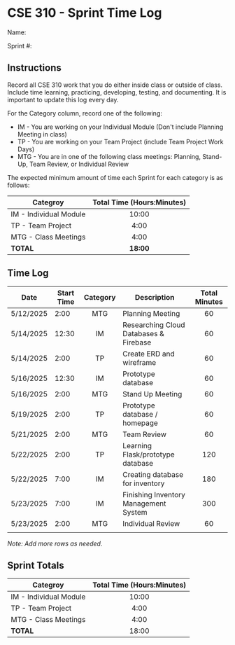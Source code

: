 # CSE 310 - Sprint Time Log

Name:

Sprint #:

## Instructions

Record all CSE 310 work that you do either inside class or outside of class.  Include time learning, practicing, developing, testing, and documenting.  It is important to update this log every day.

For the Category column, record one of the following:
* IM - You are working on your Individual Module (Don't include Planning Meeting in class)
* TP - You are working on your Team Project (include Team Project Work Days)
* MTG - You are in one of the following class meetings: Planning, Stand-Up, Team Review, or Individual Review

The expected minimum amount of time each Sprint for each category is as follows:

|Categroy                       |Total Time (Hours:Minutes)|
|-------------------------------|:------------------------:|
|IM - Individual Module         |          10:00           |
|TP - Team Project              |           4:00           |
|MTG - Class Meetings           |           4:00           |
|**TOTAL**                      |        **18:00**         |

## Time Log

|Date      |Start Time|Category|Description                                 |Total Minutes|
|----------|----------|:------:|--------------------------------------------|:-----------:|
|5/12/2025 |2:00      |  MTG   |Planning Meeting                            |60           |
|5/14/2025 |12:30     |   IM   |Researching Cloud Databases & Firebase      |60           |
|5/14/2025 |2:00      |   TP   |Create ERD and wireframe                    |60           |
|5/16/2025 |12:30     |   IM   |Prototype database                          |60           |
|5/16/2025 |2:00      |  MTG   |Stand Up Meeting                            |60           |
|5/19/2025 |2:00      |   TP   |Prototype database / homepage               |60           |
|5/21/2025 |2:00      |  MTG   |Team Review                                 |60           |
|5/22/2025 |2:00      |   TP   |Learning Flask/prototype database           |120          |
|5/22/2025 |7:00      |   IM   |Creating database for inventory             |180          |
|5/23/2025 |7:00      |   IM   |Finishing Inventory Management System       |300          |
|5/23/2025 |2:00      |  MTG   |Individual Review                           |60           |
|          |          |        |                                            |             |

_Note: Add more rows as needed._

## Sprint Totals

|Categroy                       |Total Time (Hours:Minutes)|
|-------------------------------|:------------------------:|
|IM - Individual Module         |10:00                     |
|TP - Team Project              |4:00                      |
|MTG - Class Meetings           |4:00                      |
|**TOTAL**                      |18:00                     |
